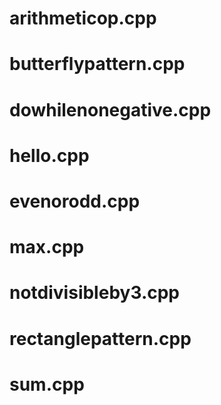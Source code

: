 # arithmeticop.cpp

# butterflypattern.cpp

# dowhilenonegative.cpp

# hello.cpp

# evenorodd.cpp

# max.cpp

# notdivisibleby3.cpp

# rectanglepattern.cpp

# sum.cpp







